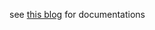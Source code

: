 see [this blog](https://milad-afkhami.com/blog/data-fetching-pattern-preference) for documentations
